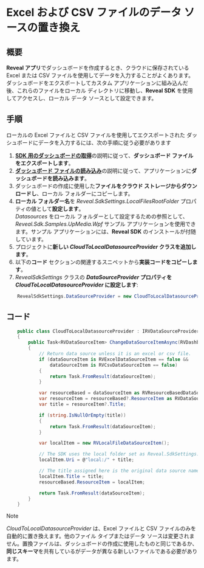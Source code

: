 # Excel および CSV ファイルのデータ ソースの置き換え 

## 概要

**Reveal アプリ**でダッシュボードを作成するとき、クラウドに保存されている Excel または CSV ファイルを使用してデータを入力することがよくあります。   
ダッシュボードをエクスポートしてカスタム アプリケーションに組み込んだ後、これらのファイルをローカル ディレクトリに移動し、**Reveal SDK** を使用してアクセスし、ローカル データ ソースとして設定できます。 

## 手順
ローカルの Excel ファイルと CSV ファイルを使用してエクスポートされた ダッシュボードにデータを入力するには、次の手順に従う必要があります
1. [**SDK 用のダッシュボードの取得**](~/jp/developer/general/get-dashboards.md)の説明に従って、**ダッシュボード ファイルをエクスポートします**。 
2. [**ダッシュボード ファイルの読み込み**](~/jp/developer/desktop-sdk/using-the-desktop-sdk/loading-dashboards.md)の説明に従って、アプリケーションに**ダッシュボードを読み込みます**。 
3. ダッシュボードの作成に使用した**ファイルをクラウド ストレージからダウンロードし**、ローカル フォルダーにコピーします。   
4. **ローカル フォルダー名**を *Reveal.SdkSettings.LocalFilesRootFolder* プロパティの値として**設定します**。   
*Datasources* をローカル フォルダーとして設定するための参照として、*Reveal.Sdk.Samples.UpMedia.Wpf* サンプル アプリケーションを使用できます。サンプル アプリケーションには、**Reveal SDK** のインストールが付随しています。 
5. プロジェクトに**新しい *CloudToLocalDatasourceProvider* クラスを追加します**。   
6. 以下の**コード** セクションの関連するスニペットから**実装コードをコピーします**。
7. *RevealSdkSettings* クラスの ***DataSourceProvider* プロパティを *CloudToLocalDatasourceProvider* に設定します**:

``` csharp
    RevealSdkSettings.DataSourceProvider = new CloudToLocalDatasourceProvider();
```

## コード
``` csharp
    public class CloudToLocalDatasourceProvider : IRVDataSourceProvider
    {
        public Task<RVDataSourceItem> ChangeDataSourceItemAsync(RVDashboardFilter filter, RVDataSourceItem dataSourceItem)
        {
            // Return data source unless it is an excel or csv file.
            if (dataSourceItem is RVExcelDataSourceItem == false &&
                dataSourceItem is RVCsvDataSourceItem == false)
            {
                return Task.FromResult(dataSourceItem);
            }

            var resourceBased = dataSourceItem as RVResourceBasedDataSourceItem;
            var resourceItem = resourceBased?.ResourceItem as RVDataSourceItem;
            var title = resourceItem?.Title;

            if (string.IsNullOrEmpty(title))
            {
                return Task.FromResult(dataSourceItem);
            }

            var localItem = new RVLocalFileDataSourceItem();

            // The SDK uses the local folder set as Reveal.SdkSettings.LocalFilesRootFolder
            localItem.Uri = @"local:/" + title;

            // The title assigned here is the original data source name. 
            localItem.Title = title;
            resourceBased.ResourceItem = localItem;

            return Task.FromResult(dataSourceItem);
        }
    }
```

  >[!NOTE] 
  >*CloudToLocalDatasourceProvider* は、Excel ファイルと CSV ファイルのみを自動的に置き換えます。他のファイル タイプまたはデータ ソースは変更されません。置換ファイルは、ダッシュボードの作成に使用したものと同じであるか、**同じスキーマ**を共有しているがデータが異なる新しいファイルである必要があります。